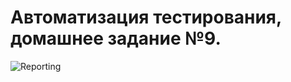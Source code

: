 # Автоматизация тестирования, домашнее задание №9.

![Reporting](https://github.com/mmpomail/Automation-9/assets/157794839/8eede526-184c-4505-9567-7cc7acca2b04)
